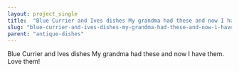 ```yaml
---
layout: project_single
title:  "Blue Currier and Ives dishes My grandma had these and now I have them. Love them!"
slug: "blue-currier-and-ives-dishes-my-grandma-had-these-and-now-i-have-them-love"
parent: "antique-dishes"
---
```

Blue Currier and Ives dishes My grandma had these and now I have them. Love them!